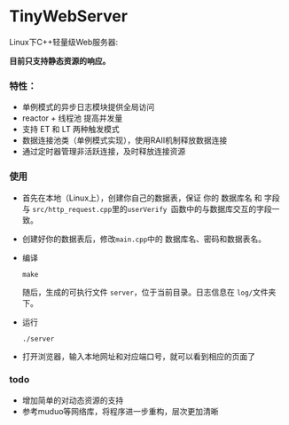 # TinyWebServer

Linux下C++轻量级Web服务器:

**目前只支持静态资源的响应。**

### 特性：
- 单例模式的异步日志模块提供全局访问
- reactor + 线程池 提高并发量
- 支持 ET 和 LT 两种触发模式
- 数据连接池类（单例模式实现），使用RAII机制释放数据连接
- 通过定时器管理非活跃连接，及时释放连接资源

### 使用

- 首先在本地（Linux上），创建你自己的数据表，保证 你的 数据库名 和 字段 与 `src/http_request.cpp`里的`userVerify `函数中的与数据库交互的字段一致。

- 创建好你的数据表后，修改`main.cpp`中的 数据库名、密码和数据表名。


- 编译

  ```make```
  
  随后，生成的可执行文件 `server`，位于当前目录。日志信息在 `log/`文件夹下。

- 运行

  ``` ./server ```

- 打开浏览器，输入本地网址和对应端口号，就可以看到相应的页面了


### todo

- 增加简单的对动态资源的支持
- 参考muduo等网络库，将程序进一步重构，层次更加清晰